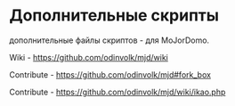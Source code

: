 # Дополнительные скрипты
дополнительные файлы скриптов - для MoJorDomo.

Wiki - https://github.com/odinvolk/mjd/wiki

Contribute - https://github.com/odinvolk/mjd#fork_box

Contribute - https://github.com/odinvolk/mjd/wiki/ikao.php

